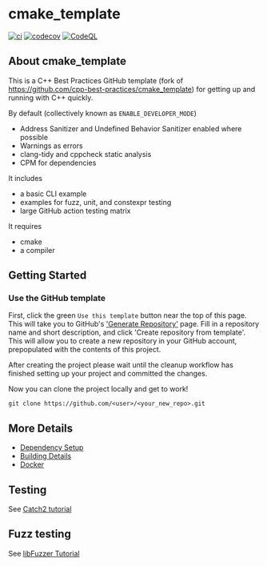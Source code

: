 # cmake_template

[![ci](https://github.com/meintte/cmake_template/actions/workflows/ci.yml/badge.svg)](https://github.com/meintte/cmake_template/actions/workflows/ci.yml)
[![codecov](https://codecov.io/gh/meintte/cmake_template/branch/main/graph/badge.svg)](https://codecov.io/gh/meintte/cmake_template)
[![CodeQL](https://github.com/meintte/cmake_template/actions/workflows/codeql-analysis.yml/badge.svg)](https://github.com/meintte/cmake_template/actions/workflows/codeql-analysis.yml)

## About cmake_template

This is a C++ Best Practices GitHub template (fork of https://github.com/cpp-best-practices/cmake_template) for getting up and running with C++ quickly.

By default (collectively known as `ENABLE_DEVELOPER_MODE`)

* Address Sanitizer and Undefined Behavior Sanitizer enabled where possible
* Warnings as errors
* clang-tidy and cppcheck static analysis
* CPM for dependencies

It includes

* a basic CLI example
* examples for fuzz, unit, and constexpr testing
* large GitHub action testing matrix

It requires

* cmake
* a compiler

## Getting Started

### Use the GitHub template

First, click the green `Use this template` button near the top of this page.
This will take you to GitHub's ['Generate Repository'](https://github.com/meintte/cmake_template/generate)
page.
Fill in a repository name and short description, and click 'Create repository from template'.
This will allow you to create a new repository in your GitHub account,
prepopulated with the contents of this project.

After creating the project please wait until the cleanup workflow has finished 
setting up your project and committed the changes.

Now you can clone the project locally and get to work!

    git clone https://github.com/<user>/<your_new_repo>.git

## More Details

* [Dependency Setup](README_dependencies.md)
* [Building Details](README_building.md)
* [Docker](README_docker.md)

## Testing

See [Catch2 tutorial](https://github.com/catchorg/Catch2/blob/master/docs/tutorial.md)

## Fuzz testing

See [libFuzzer Tutorial](https://github.com/google/fuzzing/blob/master/tutorial/libFuzzerTutorial.md)
